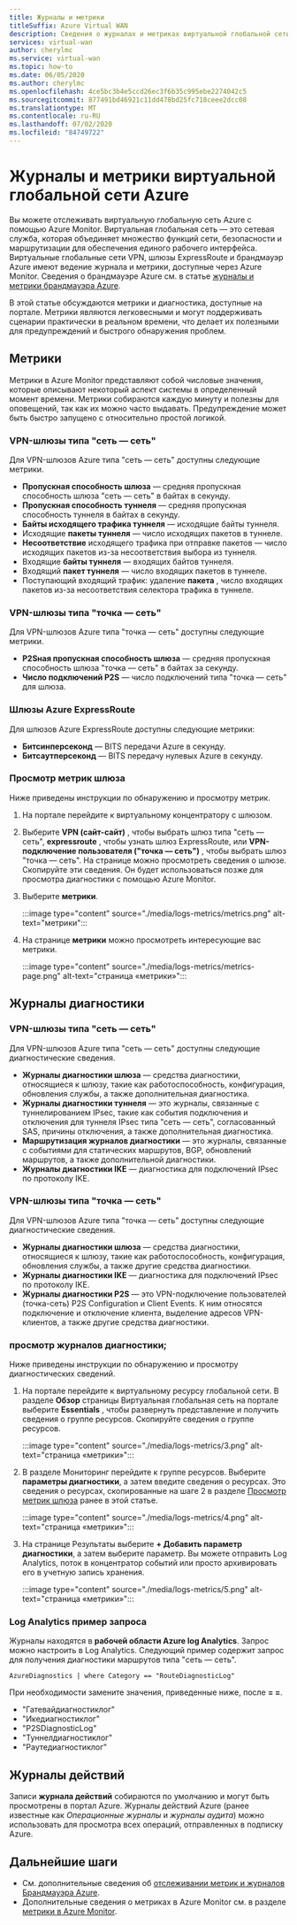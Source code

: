 ```yaml
---
title: Журналы и метрики
titleSuffix: Azure Virtual WAN
description: Сведения о журналах и метриках виртуальной глобальной сети Azure
services: virtual-wan
author: cherylmc
ms.service: virtual-wan
ms.topic: how-to
ms.date: 06/05/2020
ms.author: cherylmc
ms.openlocfilehash: 4ce5bc3b4e5ccd26ec3f6b35c995ebe2274042c5
ms.sourcegitcommit: 877491bd46921c11dd478bd25fc718ceee2dcc08
ms.translationtype: MT
ms.contentlocale: ru-RU
ms.lasthandoff: 07/02/2020
ms.locfileid: "84749722"
---
```

# <a name="azure-virtual-wan-logs-and-metrics"></a>Журналы и метрики виртуальной глобальной сети Azure

Вы можете отслеживать виртуальную глобальную сеть Azure с помощью Azure Monitor. Виртуальная глобальная сеть — это сетевая служба, которая объединяет множество функций сети, безопасности и маршрутизации для обеспечения единого рабочего интерфейса. Виртуальные глобальные сети VPN, шлюзы ExpressRoute и брандмауэр Azure имеют ведение журнала и метрики, доступные через Azure Monitor. Сведения о брандмауэре Azure см. в статье [журналы и метрики брандмауэра Azure](../firewall/logs-and-metrics.md).

В этой статье обсуждаются метрики и диагностика, доступные на портале. Метрики являются легковесными и могут поддерживать сценарии практически в реальном времени, что делает их полезными для предупреждений и быстрого обнаружения проблем.

## <a name="metrics"></a>Метрики

Метрики в Azure Monitor представляют собой числовые значения, которые описывают некоторый аспект системы в определенный момент времени. Метрики собираются каждую минуту и полезны для оповещений, так как их можно часто выдавать. Предупреждение может быть быстро запущено с относительно простой логикой.

### <a name="site-to-site-vpn-gateways"></a>VPN-шлюзы типа "сеть — сеть"

Для VPN-шлюзов Azure типа "сеть — сеть" доступны следующие метрики.

* **Пропускная способность шлюза** — средняя пропускная способность шлюза "сеть — сеть" в байтах в секунду.
* **Пропускная способность туннеля** — средняя пропускная способность туннеля в байтах в секунду.
* **Байты исходящего трафика туннеля** — исходящие байты туннеля. 
* Исходящие **пакеты туннеля** — число исходящих пакетов в туннеле. 
* **Несоответствие** исходящего трафика при отправке пакетов — число исходящих пакетов из-за несоответствия выбора из туннеля. 
* Входящие **байты туннеля** — входящих байтов туннеля. 
* Входящий **пакет туннеля** — число входящих пакетов в туннеле. 
* Поступающий входящий трафик: удаление **пакета** , число входящих пакетов из-за несоответствия селектора трафика в туннеле. 

### <a name="point-to-site-vpn-gateways"></a>VPN-шлюзы типа "точка — сеть"

Для VPN-шлюзов Azure типа "точка — сеть" доступны следующие метрики.

* **P2Sная пропускная способность шлюза** — средняя пропускная способность шлюза "точка — сеть" в байтах за секунду.
* **Число подключений P2S** — число подключений типа "точка — сеть" для шлюза.

### <a name="azure-expressroute-gateways"></a>Шлюзы Azure ExpressRoute

Для шлюзов Azure ExpressRoute доступны следующие метрики:

* **Битсинперсеконд** — BITS передачи Azure в секунду.
* **Битсаутперсеконд** — BITS передачу нулевых Azure в секунду.

### <a name="view-gateway-metrics"></a><a name="metrics-steps"></a>Просмотр метрик шлюза

Ниже приведены инструкции по обнаружению и просмотру метрик.

1. На портале перейдите к виртуальному концентратору с шлюзом.

2. Выберите **VPN (сайт-сайт)** , чтобы выбрать шлюз типа "сеть — сеть", **expressroute** , чтобы узнать шлюз ExpressRoute, или **VPN-подключение пользователя ("точка — сеть")** , чтобы выбрать шлюз "точка — сеть". На странице можно просмотреть сведения о шлюзе. Скопируйте эти сведения. Он будет использоваться позже для просмотра диагностики с помощью Azure Monitor.

3. Выберите **метрики**.

   :::image type="content" source="./media/logs-metrics/metrics.png" alt-text="метрики":::

4. На странице **метрики** можно просмотреть интересующие вас метрики.

   :::image type="content" source="./media/logs-metrics/metrics-page.png" alt-text="страница «метрики»":::

## <a name="diagnostic-logs"></a><a name="diagnostic"></a>Журналы диагностики

### <a name="site-to-site-vpn-gateways"></a>VPN-шлюзы типа "сеть — сеть"

Для VPN-шлюзов Azure типа "сеть — сеть" доступны следующие диагностические сведения.

* **Журналы диагностики шлюза** — средства диагностики, относящиеся к шлюзу, такие как работоспособность, конфигурация, обновления службы, а также дополнительная диагностика.
* **Журналы диагностики туннеля** — это журналы, связанные с туннелированием IPsec, такие как события подключения и отключения для туннеля IPsec типа "сеть — сеть", согласованный SAS, причины отключения, а также дополнительная диагностика.
* **Маршрутизация журналов диагностики** — это журналы, связанные с событиями для статических маршрутов, BGP, обновлений маршрутов, а также дополнительной диагностики.
* **Журналы диагностики IKE** — диагностика для подключений IPsec по протоколу IKE.

### <a name="point-to-site-vpn-gateways"></a>VPN-шлюзы типа "точка — сеть"

Для VPN-шлюзов Azure типа "точка — сеть" доступны следующие диагностические сведения.

* **Журналы диагностики шлюза** — средства диагностики, относящиеся к шлюзу, такие как работоспособность, конфигурация, обновления службы, а также другие средства диагностики.
* **Журналы диагностики IKE** — диагностика для подключений IPsec по протоколу IKE.
* **Журналы диагностики P2S** — это VPN-подключение пользователей (точка-сеть) P2S Configuration и Client Events. К ним относятся подключение и отключение клиента, выделение адресов VPN-клиентов, а также другие средства диагностики.

### <a name="view-diagnostic-logs"></a><a name="diagnostic-steps"></a>просмотр журналов диагностики;

Ниже приведены инструкции по обнаружению и просмотру диагностических сведений.

1. На портале перейдите к виртуальному ресурсу глобальной сети. В разделе **Обзор** страницы Виртуальная глобальная сеть на портале выберите **Essentials** , чтобы развернуть представление и получить сведения о группе ресурсов. Скопируйте сведения о группе ресурсов.

   :::image type="content" source="./media/logs-metrics/3.png" alt-text="страница «метрики»":::

2. В разделе Мониторинг перейдите к группе ресурсов. Выберите **параметры диагностики**, а затем введите сведения о ресурсах. Это сведения о ресурсах, скопированные на шаге 2 в разделе [Просмотр метрик шлюза](#metrics-steps) ранее в этой статье.

   :::image type="content" source="./media/logs-metrics/4.png" alt-text="страница «метрики»":::

3. На странице Результаты выберите **+ Добавить параметр диагностики**, а затем выберите параметр. Вы можете отправить Log Analytics, поток в концентратор событий или просто архивировать его в учетную запись хранения.

   :::image type="content" source="./media/logs-metrics/5.png" alt-text="страница «метрики»":::

### <a name="log-analytics-sample-query"></a><a name="sample-query"></a>Log Analytics пример запроса

Журналы находятся в **рабочей области Azure log Analytics**. Запрос можно настроить в Log Analytics. Следующий пример содержит запрос для получения диагностики маршрутов типа "сеть — сеть".

```AzureDiagnostics | where Category == "RouteDiagnosticLog"```

При необходимости замените значения, приведенные ниже, после **= =**.

* "Гатевайдиагностиклог"
* "Икедиагностиклог"
* "P2SDiagnosticLog"
* "Туннелдиагностиклог"
* "Раутедиагностиклог"

## <a name="activity-logs"></a><a name="activity-logs"></a>Журналы действий

Записи **журнала действий** собираются по умолчанию и могут быть просмотрены в портал Azure. Журналы действий Azure (ранее известные как *Операционные журналы* и *журналы аудита*) можно использовать для просмотра всех операций, отправленных в подписку Azure.

## <a name="next-steps"></a>Дальнейшие шаги

* См. дополнительные сведения об [отслеживании метрик и журналов Брандмауэра Azure](../firewall/tutorial-diagnostics.md).
* Дополнительные сведения о метриках в Azure Monitor см. в разделе [метрики в Azure Monitor](../azure-monitor/platform/data-platform-metrics.md).
